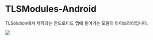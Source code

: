 # TLSModules-Android
TLSolution에서 제작되는 안드로이드 앱에 들어가는 모듈의 라이브러리입니다.

[![](https://www.jitpack.io/v/happygolfdev/TLSModules-Android.svg)](https://www.jitpack.io/#happygolfdev/TLSModules-Android)

